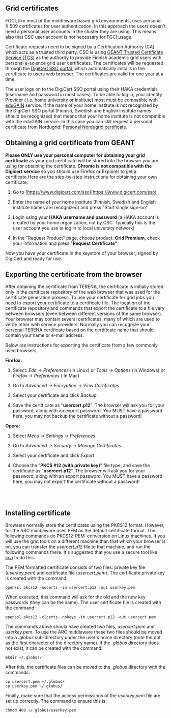 ## Grid certificates

FGCI, like most of the middleware based grid environments, uses personal
X.509 certificates for user authentication. In this approach the users
doesn't need a personal user accounts in the cluster they are using.
This means also that CSC user account is not necessary for FGCI usage.

Certificate requests need to be signed by a Certification Authority (CA)
which acts as a trusted third party. CSC is using [GÉANT Trusted
Certificate Service (TCS)] as the authority to provide Finnish academic
grid users with personal e-science grid user certificates. The
certificates will be requested through the [DigiCert SSO portal], which
automatically installs in the certificate to users web browser. The
certificates are valid for one year at a time.

The user logs on to the DigiCert SSO portal using their HAKA credentials
(username and password in most cases). To be able to log in, your
Identity Provider ( i.e. home university or institute) most must be
compatible with [eduGAIN] service. If the name of your home institute is
not recognized by the DigiCert SSO portal (Finnish, Swedish and English
institute names should be recognized) that means that your home
institute is not compatible with the eduGAIN service. In this case you
can still request a personal certificate from Nordugrid: [Personal
Nordugrid certificate].

## Obtaining a grid certificate from GEANT

**Please ONLY use your personal computer for obtaining your grid
certificate**<span style="font-weight: normal"> as your grid certificate
will be stored into the browser you are using for obtaining the
certificate. </span> **Chrome is not compatible with the Digicert
service** so you should use Firefox or Explorer to get a
certificate.Here are the step-by-step instructions for obtaining your
own certificate:

1.  Go to [https://www.digicert.com/sso](https://www.digicert.com/sso)


2.  Enter the name of your home institute (Finnish, Swedish and English
    institute names are recognized) and press "Start single sign-on"

3.  Login using your **HAKA username and password** (a HAKA account is
    created by your home organization, not by CSC. Typically this is the
    user account you use to log in to local university network)

4.  In the "Request Product" page, choose product: **Grid Premium**,
    check your information and press "**Request Certificate"**

Now you have your certificate in the keystore of your browser, signed by
DigiCert and ready for use.

## Exporting the certificate from the browser

After obtaining the certificate from TERENA, the certificate is
initially stored only in the certificate repository of the web browser
that was used for the certificate generation process. To use your
certificate for grid jobs you need to export your certificate to a
certificate file. The location of the certificate repository and
commands that export the certificate to a file vary between browsers
(even between different versions of the same browser). Your browser may
contain several certificates, many of which are used to verify other web
service providers. Normally you can recognize your personal TERENA
certificate based on the certificate name that should contain your name
or e-mail address.

Below are instructions for exporting the certificate from a few commonly
used browsers.

**Firefox:**

1.  Select: *Edit -&gt; Preferences* (in Linux) or *Tools -&gt; Options*
    (in Windows) or *Firefox -&gt; Preferences* ( In Mac)

2.  Go to *Advanced -&gt; Encryption -&gt; View Certificates*

3.  Select your certificate and click *Backup*

4.  Save the certificate as "**usercert.p12**". The browser will ask you
    for your password, along with an export password. <span
    style="font-weight: normal">You MUST have a password here, you may
    not backup the certificate without a password!</span>

**Opera:**

1.  Select *Menu -&gt; Settings -&gt; Preferences*

2.  Go to *Advanced -&gt; Security -&gt; Manage Certificates*

3.  Select your certificate and click *Export*

4.  Choose the "**PKCS \#12 (with private key)**" file type, and save
    the certificate as "**usercert.p12**". The browser will ask you for
    your password, along with an export password. You MUST have a
    password here, you may not export the certificate without a
    password!  
     

 

## Installing certificate

Browsers normally store the certificates using the PKCS12 format.
However, for the ARC middleware uses PEM as the default certificate
format. The following commands do PKCS12-PEM  conversion on Linux
machines. If you will use the grid tools on a different machine than
that which your browser is on, you can transfer the *usercert.p12* file
to that machine, and run the following commands there. It's suggested
that you use a secure tool like [*scp*] to do this. 

The PEM formatted certificate consists of two files: private key file
(*userkey.pem*) and certificate file (*usercert.pem*). The certificate
private key is created with the command:

    openssl pkcs12 -nocerts -in usercert.p12 -out userkey.pem

When executed, this command will ask for the old and the new key
passwords (they can be the same). The user certificate file is created
with the command :

    openssl pkcs12 -clcerts -nokeys -in usercert.p12 -out usercert.pem

The commands above should have created two files, *usercert.pem* and
*userkey.pem*. To use the ARC middleware these two files should be moved
into a *.globus* sub-directory under the user's home directory (note the
dot as the first character of the directory name). If the *.globus*
directory does not exist, it can be created with the command:

    mkdir ~/.globus/

After this, the certificate files can be moved to the *.globus*
directory with the commands:

    cp usercert.pem ~/.globus/
    cp userkey.pem ~/.globus/

Finally, make sure that the access permissions of the *userkey.pem* file
are set up correctly. The command to ensure this is:

    chmod 400 ~/.globus/userkey.pem





  [GÉANT Trusted Certificate Service (TCS)]: http://www.geant.org/TCS/Pages/default.aspx
  [DigiCert SSO portal]: https://www.digicert.com/sso%E2%80%8B
  [eduGAIN]: http://services.geant.net/edugain/Pages/Home.aspx
  [Personal Nordugrid certificate]: https://research.csc.fi/nordugrid-certificate
  [*scp*]: /data/moving/scp.md
